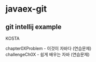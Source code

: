 # javaex-git
## git intellij example
KOSTA

chapter0XProblem - 이것이 자바다 (연습문제) <br/>
challengeCh0X - 쉽게 배우는 자바 (연습문제)
